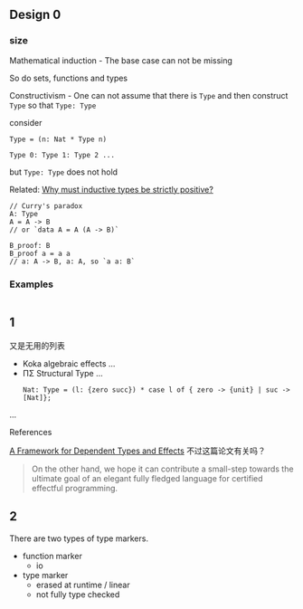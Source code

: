 ## Design 0

### size

Mathematical induction - The base case can not be missing

So do sets, functions and types

Constructivism - One can not assume that there is `Type` and then construct `Type` so that `Type: Type`

consider 
```
Type = (n: Nat * Type n)
```
```
Type 0: Type 1: Type 2 ...
```

but `Type: Type` does not hold

Related: [Why must inductive types be strictly positive?](http://web.archive.org/web/20210620141510/https://vilhelms.github.io/posts/why-must-inductive-types-be-strictly-positive/)
```
// Curry's paradox
A: Type
A = A -> B
// or `data A = A (A -> B)`

B_proof: B
B_proof a = a a
// a: A -> B, a: A, so `a a: B`
```

### Examples

```

```

## 1

又是无用的列表

+ Koka algebraic effects ...
+ ΠΣ Structural Type ...
  ```
  Nat: Type = (l: {zero succ}) * case l of { zero -> {unit} | suc -> [Nat]};
  ```

...

References

[A Framework for Dependent Types and Effects](https://arxiv.org/abs/1512.08009) 不过这篇论文有关吗？

> On the other hand, we hope it can contribute a small-step towards the ultimate goal of an elegant fully fledged language for certified effectful programming. 


## 2

There are two types of type markers.

+ function marker
  + io
+ type marker
  + erased at runtime / linear
  + not fully type checked


